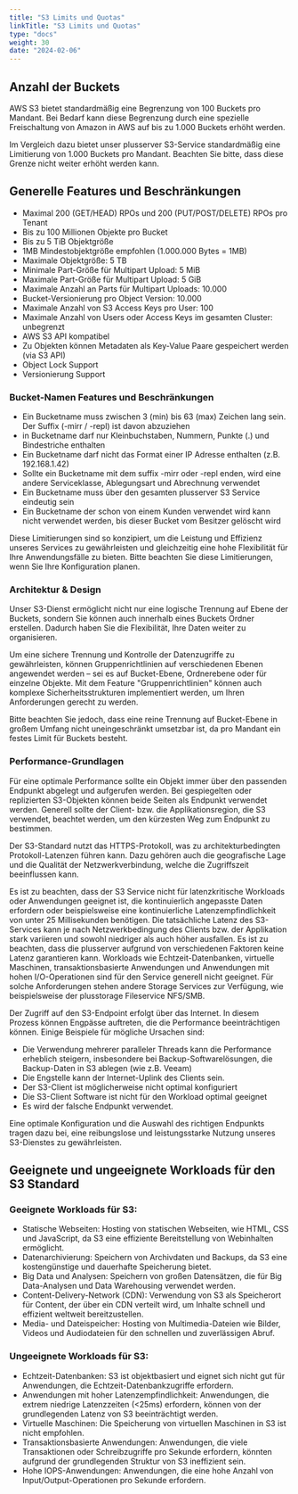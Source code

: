 ```yaml
---
title: "S3 Limits und Quotas"
linkTitle: "S3 Limits und Quotas"
type: "docs"
weight: 30
date: "2024-02-06"
---
```


## Anzahl der Buckets

AWS S3 bietet standardmäßig eine Begrenzung von 100 Buckets pro Mandant. Bei Bedarf kann diese Begrenzung durch eine spezielle Freischaltung von Amazon in AWS auf bis zu 1.000 Buckets erhöht werden.

Im Vergleich dazu bietet unser plusserver S3-Service standardmäßig eine Limitierung von 1.000 Buckets pro Mandant. 
Beachten Sie bitte, dass diese Grenze nicht weiter erhöht werden kann.

## Generelle Features und Beschränkungen

- Maximal 200 (GET/HEAD) RPOs und 200 (PUT/POST/DELETE) RPOs pro Tenant
- Bis zu 100 Millionen Objekte pro Bucket
- Bis zu 5 TiB Objektgröße
- 1MB Mindestobjektgröße empfohlen (1.000.000 Bytes = 1MB)
- Maximale Objektgröße: 5 TB
- Minimale Part-Größe für Multipart Upload: 5 MiB
- Maximale Part-Größe für Multipart Upload: 5 GiB
- Maximale Anzahl an Parts für Multipart Uploads: 10.000
- Bucket-Versionierung pro Object Version: 10.000
- Maximale Anzahl von S3 Access Keys pro User: 100
- Maximale Anzahl von Users oder Access Keys im gesamten Cluster: unbegrenzt
- AWS S3 API kompatibel
- Zu Objekten können Metadaten als Key-Value Paare gespeichert werden (via S3 API)
- Object Lock Support
- Versionierung Support

### Bucket-Namen Features und Beschränkungen

- Ein Bucketname muss zwischen 3 (min) bis 63 (max) Zeichen lang sein. Der Suffix (-mirr / -repl) ist
davon abzuziehen
- in Bucketname darf nur Kleinbuchstaben, Nummern, Punkte (.) und Bindestriche enthalten
- Ein Bucketname darf nicht das Format einer IP Adresse enthalten (z.B. 192.168.1.42)
- Sollte ein Bucketname mit dem suffix -mirr oder -repl enden, wird eine andere Serviceklasse,
Ablegungsart und Abrechnung verwendet
- Ein Bucketname muss über den gesamten plusserver S3 Service eindeutig sein
- Ein Bucketname der schon von einem Kunden verwendet wird kann nicht verwendet werden, bis
dieser Bucket vom Besitzer gelöscht wird


Diese Limitierungen sind so konzipiert, um die Leistung und Effizienz unseres Services zu gewährleisten und gleichzeitig eine hohe Flexibilität für Ihre Anwendungsfälle zu bieten. Bitte beachten Sie diese Limitierungen, wenn Sie Ihre Konfiguration planen.

### Architektur & Design

Unser S3-Dienst ermöglicht nicht nur eine logische Trennung auf Ebene der Buckets, sondern Sie können auch innerhalb eines Buckets Ordner erstellen. Dadurch haben Sie die Flexibilität, Ihre Daten weiter zu organisieren.

Um eine sichere Trennung und Kontrolle der Datenzugriffe zu gewährleisten, können Gruppenrichtlinien auf verschiedenen Ebenen angewendet werden – sei es auf Bucket-Ebene, Ordnerebene oder für einzelne Objekte. Mit dem Feature "Gruppenrichtlinien" können auch komplexe Sicherheitsstrukturen implementiert werden, um Ihren Anforderungen gerecht zu werden.

Bitte beachten Sie jedoch, dass eine reine Trennung auf Bucket-Ebene in großem Umfang nicht uneingeschränkt umsetzbar ist, da pro Mandant ein festes Limit für Buckets besteht.

### Performance-Grundlagen

Für eine optimale Performance sollte ein Objekt immer über den passenden Endpunkt abgelegt und aufgerufen werden. Bei gespiegelten oder replizierten S3-Objekten können beide Seiten als Endpunkt verwendet werden.
Generell sollte der Client- bzw. die Applikationsregion, die S3 verwendet, beachtet werden, um den kürzesten Weg zum Endpunkt zu bestimmen.

Der S3-Standard nutzt das HTTPS-Protokoll, was zu architekturbedingten Protokoll-Latenzen führen kann. Dazu gehören auch die geografische Lage und die Qualität der Netzwerkverbindung, welche die Zugriffszeit beeinflussen kann.

Es ist zu beachten, dass der S3 Service nicht für latenzkritische Workloads oder Anwendungen geeignet ist, die kontinuierlich angepasste Daten erfordern oder beispielsweise eine kontinuierliche Latenzempfindlichkeit von unter 25 Millisekunden benötigen. Die tatsächliche Latenz des S3-Services kann je nach Netzwerkbedingung des Clients bzw. der Applikation stark variieren und sowohl niedriger als auch höher ausfallen. Es ist zu beachten, dass die plusserver aufgrund von verschiedenen Faktoren keine Latenz garantieren kann.
Workloads wie Echtzeit-Datenbanken, virtuelle Maschinen, transaktionsbasierte Anwendungen und Anwendungen mit hohen I/O-Operationen sind für den Service generell nicht geeignet. Für solche Anforderungen stehen andere Storage Services zur Verfügung, wie beispielsweise der plusstorage Fileservice NFS/SMB.

Der Zugriff auf den S3-Endpoint erfolgt über das Internet. In diesem Prozess können Engpässe auftreten, die die Performance beeinträchtigen können. Einige Beispiele für mögliche Ursachen sind:

- Die Verwendung mehrerer paralleler Threads kann die Performance erheblich steigern, insbesondere bei Backup-Softwarelösungen, die Backup-Daten in S3 ablegen (wie z.B. Veeam)
- Die Engstelle kann der Internet-Uplink des Clients sein.
- Der S3-Client ist möglicherweise nicht optimal konfiguriert
- Die S3-Client Software ist nicht für den Workload optimal geeignet
- Es wird der falsche Endpunkt verwendet.

Eine optimale Konfiguration und die Auswahl des richtigen Endpunkts tragen dazu bei, eine reibungslose und leistungsstarke Nutzung unseres S3-Dienstes zu gewährleisten.

## Geeignete und ungeeignete Workloads für den S3 Standard

### Geeignete Workloads für S3:

- Statische Webseiten: Hosting von statischen Webseiten, wie HTML, CSS und JavaScript, da S3 eine effiziente Bereitstellung von Webinhalten ermöglicht.
- Datenarchivierung: Speichern von Archivdaten und Backups, da S3 eine kostengünstige und dauerhafte Speicherung bietet.
- Big Data und Analysen: Speichern von großen Datensätzen, die für Big Data-Analysen und Data Warehousing verwendet werden.
- Content-Delivery-Network (CDN): Verwendung von S3 als Speicherort für Content, der über ein CDN verteilt wird, um Inhalte schnell und effizient weltweit bereitzustellen.
- Media- und Dateispeicher: Hosting von Multimedia-Dateien wie Bilder, Videos und Audiodateien für den schnellen und zuverlässigen Abruf.

### Ungeeignete Workloads für S3:

- Echtzeit-Datenbanken: S3 ist objektbasiert und eignet sich nicht gut für Anwendungen, die Echtzeit-Datenbankzugriffe erfordern.
- Anwendungen mit hoher Latenzempfindlichkeit: Anwendungen, die extrem niedrige Latenzzeiten (<25ms) erfordern, können von der grundlegenden Latenz von S3 beeinträchtigt werden.
- Virtuelle Maschinen: Die Speicherung von virtuellen Maschinen in S3 ist nicht empfohlen.
- Transaktionsbasierte Anwendungen: Anwendungen, die viele Transaktionen oder Schreibzugriffe pro Sekunde erfordern, könnten aufgrund der grundlegenden Struktur von S3 ineffizient sein.
- Hohe IOPS-Anwendungen: Anwendungen, die eine hohe Anzahl von Input/Output-Operationen pro Sekunde erfordern.
